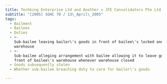 ```yaml
---
title: Techking Enterprise Ltd and Another v JFE Consolidators Pte Ltd and Another
subtitle: "[2005] SGHC 70 / 13\_April\_2005"
tags:
  - Bailment
  - Bailees
  - Duties
  - >-
    Sub-bailee leaving bailor\'s goods in front of bailee\'s locked and closed
    warehouse
  - >-
    Sub-bailee alleging arrangement with bailee allowing it to leave goods in
    front of bailee\'s warehouse whenever warehouse closed
  - Goods subsequently stolen
  - Whether sub-bailee breaching duty to care for bailor\'s goods

---
```


